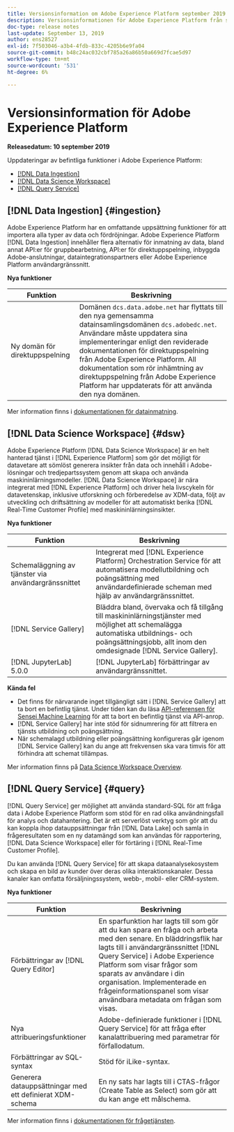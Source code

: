 ```yaml
---
title: Versionsinformation om Adobe Experience Platform september 2019
description: Versionsinformationen för Adobe Experience Platform från september 2019.
doc-type: release notes
last-update: September 13, 2019
author: ens28527
exl-id: 7f503046-a3b4-4fdb-833c-4205b6e9fa04
source-git-commit: b48c24ac032cbf785a26a86b50a669d7fcae5d97
workflow-type: tm+mt
source-wordcount: '531'
ht-degree: 6%

---
```


# Versionsinformation för Adobe Experience Platform

**Releasedatum: 10 september 2019**

Uppdateringar av befintliga funktioner i Adobe Experience Platform:

* [[!DNL Data Ingestion]](#ingestion)
* [[!DNL Data Science Workspace]](#dsw)
* [[!DNL Query Service]](#query)

## [!DNL Data Ingestion] {#ingestion}

Adobe Experience Platform har en omfattande uppsättning funktioner för att importera alla typer av data och fördröjningar. Adobe Experience Platform [!DNL Data Ingestion] innehåller flera alternativ för inmatning av data, bland annat API:er för gruppbearbetning, API:er för direktuppspelning, inbyggda Adobe-anslutningar, dataintegrationspartners eller Adobe Experience Platform användargränssnitt.

**Nya funktioner**

| Funktion | Beskrivning |
| ----------- | ---------- |
| Ny domän för direktuppspelning | Domänen `dcs.data.adobe.net` har flyttats till den nya gemensamma datainsamlingsdomänen `dcs.adobedc.net`. Användare måste uppdatera sina implementeringar enligt den reviderade dokumentationen för direktuppspelning från Adobe Experience Platform. All dokumentation som rör inhämtning av direktuppspelning från Adobe Experience Platform har uppdaterats för att använda den nya domänen. |

Mer information finns i [dokumentationen för datainmatning](../../ingestion/home.md).

## [!DNL Data Science Workspace] {#dsw}

Adobe Experience Platform [!DNL Data Science Workspace] är en helt hanterad tjänst i [!DNL Experience Platform] som gör det möjligt för datavetare att sömlöst generera insikter från data och innehåll i Adobe-lösningar och tredjepartssystem genom att skapa och använda maskininlärningsmodeller. [!DNL Data Science Workspace] är nära integrerat med [!DNL Experience Platform] och driver hela livscykeln för datavetenskap, inklusive utforskning och förberedelse av XDM-data, följt av utveckling och driftsättning av modeller för att automatiskt berika [!DNL Real-Time Customer Profile] med maskininlärningsinsikter.

**Nya funktioner**

| Funktion | Beskrivning |
| -----------| ---------- |
| Schemaläggning av tjänster via användargränssnittet | Integrerat med [!DNL Experience Platform] Orchestration Service för att automatisera modellutbildning och poängsättning med användardefinierade scheman med hjälp av användargränssnittet. |
| [!DNL Service Gallery] | Bläddra bland, övervaka och få tillgång till maskininlärningstjänster med möjlighet att schemalägga automatiska utbildnings- och poängsättningsjobb, allt inom den omdesignade [!DNL Service Gallery]. |
| [!DNL JupyterLab] 5.0.0 | [!DNL JupyterLab] förbättringar av användargränssnittet. |

**Kända fel**

* Det finns för närvarande inget tillgängligt sätt i [!DNL Service Gallery] att ta bort en befintlig tjänst. Under tiden kan du läsa [API-referensen för Sensei Machine Learning](https://developer.adobe.com/experience-platform-apis/references/sensei-machine-learning/) för att ta bort en befintlig tjänst via API-anrop.
* [!DNL Service Gallery] har inte stöd för sidnumrering för att filtrera en tjänsts utbildning och poängsättning.
* När schemalagd utbildning eller poängsättning konfigureras går igenom [!DNL Service Gallery] kan du ange att frekvensen ska vara timvis för att förhindra att schemat tillämpas.

Mer information finns på [Data Science Workspace Overview](../../data-science-workspace/home.md).

## [!DNL Query Service] {#query}

[!DNL Query Service] ger möjlighet att använda standard-SQL för att fråga data i Adobe Experience Platform som stöd för en rad olika användningsfall för analys och datahantering. Det är ett serverlöst verktyg som gör att du kan koppla ihop datauppsättningar från [!DNL Data Lake] och samla in frågeresultaten som en ny datamängd som kan användas för rapportering, [!DNL Data Science Workspace] eller för förtäring i [!DNL Real-Time Customer Profile].

Du kan använda [!DNL Query Service] för att skapa dataanalysekosystem och skapa en bild av kunder över deras olika interaktionskanaler. Dessa kanaler kan omfatta försäljningssystem, webb-, mobil- eller CRM-system.

**Nya funktioner**

| Funktion | Beskrivning |
| -----------| ---------- |
| Förbättringar av [!DNL Query Editor] | En sparfunktion har lagts till som gör att du kan spara en fråga och arbeta med den senare. En bläddringsflik har lagts till i användargränssnittet [!DNL Query Service] i Adobe Experience Platform som visar frågor som sparats av användare i din organisation. Implementerade en frågeinformationspanel som visar användbara metadata om frågan som visas. |
| Nya attribueringsfunktioner | Adobe-definierade funktioner i [!DNL Query Service] för att fråga efter kanalattribuering med parametrar för förfallodatum. |
| Förbättringar av SQL-syntax | Stöd för iLike-syntax. |
| Generera datauppsättningar med ett definierat XDM-schema | En ny sats har lagts till i CTAS-frågor (Create Table as Select) som gör att du kan ange ett målschema. |

Mer information finns i [dokumentationen för frågetjänsten](../../query-service/home.md).
